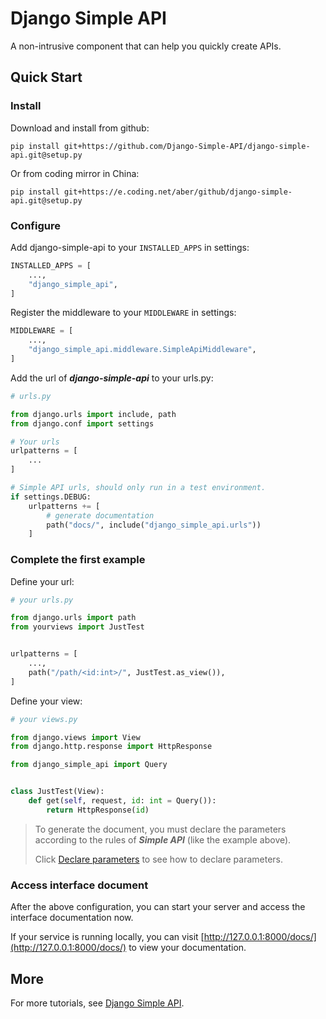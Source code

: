 # Django Simple API

A non-intrusive component that can help you quickly create APIs.

## Quick Start

### Install

Download and install from github:

```
pip install git+https://github.com/Django-Simple-API/django-simple-api.git@setup.py
```

Or from coding mirror in China:

```
pip install git+https://e.coding.net/aber/github/django-simple-api.git@setup.py
```

### Configure

Add django-simple-api to your `INSTALLED_APPS` in settings:

```python
INSTALLED_APPS = [
    ...,
    "django_simple_api",
]
```

Register the middleware to your `MIDDLEWARE` in settings:

```python
MIDDLEWARE = [
    ...,
    "django_simple_api.middleware.SimpleApiMiddleware",
]
```

Add the url of ***django-simple-api*** to your urls.py:

```python
# urls.py

from django.urls import include, path
from django.conf import settings

# Your urls
urlpatterns = [
    ...
]

# Simple API urls, should only run in a test environment.
if settings.DEBUG:
    urlpatterns += [
        # generate documentation
        path("docs/", include("django_simple_api.urls"))
    ]
```

### Complete the first example

Define your url:

```python
# your urls.py

from django.urls import path
from yourviews import JustTest


urlpatterns = [
    ...,
    path("/path/<id:int>/", JustTest.as_view()),
]
```

Define your view:

```python
# your views.py

from django.views import View
from django.http.response import HttpResponse

from django_simple_api import Query


class JustTest(View):
    def get(self, request, id: int = Query()):
        return HttpResponse(id)
```

> To generate the document, you must declare the parameters according to the  rules of ***Simple API*** (like the example above).
>
> Click [Declare parameters](declare-parameters.md) to see how to declare parameters.

### Access interface document

After the above configuration, you can start your server and access the interface documentation now.

If your service is running locally, you can visit [http://127.0.0.1:8000/docs/](http://127.0.0.1:8000/docs/) to view your documentation.

## More

For more tutorials, see [Django Simple API](https://django-simple-api.aber.sh/).
